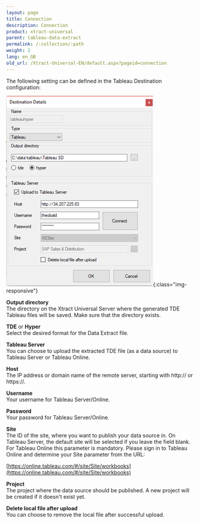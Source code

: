 ```yaml
---
layout: page
title: Connection
description: Connection
product: xtract-universal
parent: tableau-data-extract
permalink: /:collection/:path
weight: 2
lang: en_GB
old_url: /Xtract-Universal-EN/default.aspx?pageid=connection
---
```


The following setting can be defined in the Tableau Destination configuration:

![tableauDestinationDetails-hyper](/img/content/tableauDestinationDetails-hyper.png){:class="img-responsive"}

**Output directory**<br>
The directory on the Xtract Universal Server where the generated TDE Tableau files will be saved.
Make sure that the directory exists.

**TDE** or **Hyper**<br>
Select the desired format for the Data Extract file.

**Tableau Server**<br>
You can choose to upload the extracted TDE file (as a data source) to Tableau Server or Tableau Online.

**Host**<br>
The IP address or domain name of the remote server, starting with http:// or https://.

**Username**<br>
Your username for Tableau Server/Online.

**Password**<br>
Your password for Tableau Server/Online.

**Site**<br>
The ID of the site, where you want to publish your data source in. 
On Tableau Server, the default site will be selected if you leave the field blank. 
For Tableau Online this parameter is mandatory. Please sign in to Tableau Online and determine your Site parameter from the URL:

[https://online.tableau.com/#/site/Site/workbooks](https://online.tableau.com/#/site/Site/workbooks)

**Project**<br>
The project where the data source should be published. A new project will be created if it doesn't exist yet.

**Delete local file after upload**<br>
You can choose to remove the local file after successful upload.